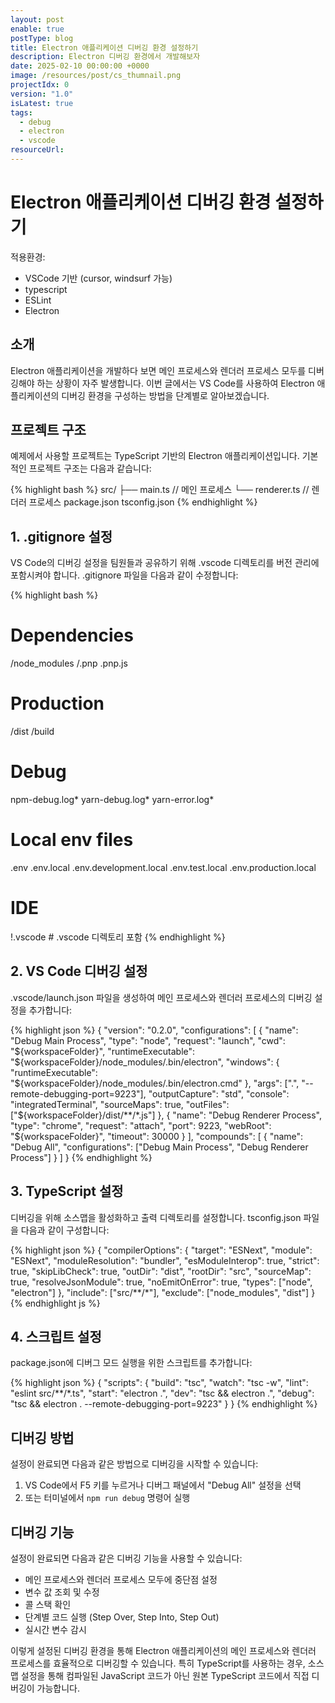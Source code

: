 ```yaml
---
layout: post
enable: true
postType: blog
title: Electron 애플리케이션 디버깅 환경 설정하기
description: Electron 디버깅 환경에서 개발해보자
date: 2025-02-10 00:00:00 +0000
image: /resources/post/cs_thumnail.png
projectIdx: 0
version: "1.0"
isLatest: true
tags:
  - debug
  - electron
  - vscode
resourceUrl:
---
```


# Electron 애플리케이션 디버깅 환경 설정하기

적용환경:
- VSCode 기반 (cursor, windsurf 가능)
- typescript
- ESLint
- Electron
## 소개
Electron 애플리케이션을 개발하다 보면 메인 프로세스와 렌더러 프로세스 모두를 디버깅해야 하는 상황이 자주 발생합니다. 이번 글에서는 VS Code를 사용하여 Electron 애플리케이션의 디버깅 환경을 구성하는 방법을 단계별로 알아보겠습니다.

## 프로젝트 구조
예제에서 사용할 프로젝트는 TypeScript 기반의 Electron 애플리케이션입니다. 기본적인 프로젝트 구조는 다음과 같습니다:

{% highlight bash %}
src/
  ├── main.ts      // 메인 프로세스
  └── renderer.ts  // 렌더러 프로세스
package.json
tsconfig.json
{% endhighlight %}

## 1. .gitignore 설정
VS Code의 디버깅 설정을 팀원들과 공유하기 위해 .vscode 디렉토리를 버전 관리에 포함시켜야 합니다. .gitignore 파일을 다음과 같이 수정합니다:

{% highlight bash %}
# Dependencies
/node_modules
/.pnp
.pnp.js

# Production
/dist
/build

# Debug
npm-debug.log*
yarn-debug.log*
yarn-error.log*

# Local env files
.env
.env.local
.env.development.local
.env.test.local
.env.production.local

# IDE
!.vscode  # .vscode 디렉토리 포함
{% endhighlight %}

## 2. VS Code 디버깅 설정
.vscode/launch.json 파일을 생성하여 메인 프로세스와 렌더러 프로세스의 디버깅 설정을 추가합니다:

{% highlight json %}
{
  "version": "0.2.0",
  "configurations": [
    {
      "name": "Debug Main Process",
      "type": "node",
      "request": "launch",
      "cwd": "${workspaceFolder}",
      "runtimeExecutable": "${workspaceFolder}/node_modules/.bin/electron",
      "windows": {
        "runtimeExecutable": "${workspaceFolder}/node_modules/.bin/electron.cmd"
      },
      "args": [".", "--remote-debugging-port=9223"],
      "outputCapture": "std",
      "console": "integratedTerminal",
      "sourceMaps": true,
      "outFiles": ["${workspaceFolder}/dist/**/*.js"]
    },
    {
      "name": "Debug Renderer Process",
      "type": "chrome",
      "request": "attach",
      "port": 9223,
      "webRoot": "${workspaceFolder}",
      "timeout": 30000
    }
  ],
  "compounds": [
    {
      "name": "Debug All",
      "configurations": ["Debug Main Process", "Debug Renderer Process"]
    }
  ]
}
{% endhighlight %}

## 3. TypeScript 설정
디버깅을 위해 소스맵을 활성화하고 출력 디렉토리를 설정합니다. tsconfig.json 파일을 다음과 같이 구성합니다:

{% highlight json %}
{
  "compilerOptions": {
    "target": "ESNext",
    "module": "ESNext",
    "moduleResolution": "bundler",
    "esModuleInterop": true,
    "strict": true,
    "skipLibCheck": true,
    "outDir": "dist",
    "rootDir": "src",
    "sourceMap": true,
    "resolveJsonModule": true,
    "noEmitOnError": true,
    "types": ["node", "electron"]
  },
  "include": ["src/**/*"],
  "exclude": ["node_modules", "dist"]
}
{% endhighlight js %}

## 4. 스크립트 설정
package.json에 디버그 모드 실행을 위한 스크립트를 추가합니다:

{% highlight json %}
{
  "scripts": {
    "build": "tsc",
    "watch": "tsc -w",
    "lint": "eslint src/**/*.ts",
    "start": "electron .",
    "dev": "tsc && electron .",
    "debug": "tsc && electron . --remote-debugging-port=9223"
  }
}
{% endhighlight %}

## 디버깅 방법
설정이 완료되면 다음과 같은 방법으로 디버깅을 시작할 수 있습니다:

1. VS Code에서 F5 키를 누르거나 디버그 패널에서 "Debug All" 설정을 선택
2. 또는 터미널에서 `npm run debug` 명령어 실행

## 디버깅 기능
설정이 완료되면 다음과 같은 디버깅 기능을 사용할 수 있습니다:

- 메인 프로세스와 렌더러 프로세스 모두에 중단점 설정
- 변수 값 조회 및 수정
- 콜 스택 확인
- 단계별 코드 실행 (Step Over, Step Into, Step Out)
- 실시간 변수 감시

이렇게 설정된 디버깅 환경을 통해 Electron 애플리케이션의 메인 프로세스와 렌더러 프로세스를 효율적으로 디버깅할 수 있습니다. 특히 TypeScript를 사용하는 경우, 소스맵 설정을 통해 컴파일된 JavaScript 코드가 아닌 원본 TypeScript 코드에서 직접 디버깅이 가능합니다.